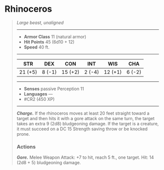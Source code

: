# Rhinoceros
>*Large beast, unaligned*
>___
>- **Armor Class** 11 (natural armor)
>- **Hit Points** 45 (6d10 + 12)
>- **Speed** 40 ft.
>___
>|STR|DEX|CON|INT|WIS|CHA|
>|:---:|:---:|:---:|:---:|:---:|:---:|
>|21 (+5)|8 (-1)|15 (+2)|2 (-4)|12 (+1)|6 (-2)|
>___
>- **Senses** passive Perception 11
>- **Languages** —
>- #CR2 (450 XP)
>___
>***Charge.*** If the rhinoceros moves at least 20 feet straight toward a target and then hits it with a gore attack on the same turn, the target takes an extra 9 (2d8) bludgeoning damage. If the target is a creature, it must succeed on a DC 15 Strength saving throw or be knocked prone.  
>
>### Actions
>***Gore.*** Melee Weapon Attack: +7 to hit, reach 5 ft., one target. Hit: 14 (2d8 + 5) bludgeoning damage.